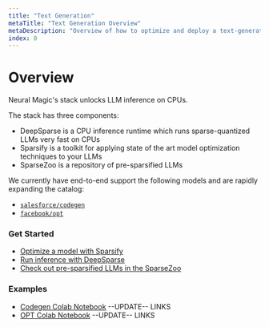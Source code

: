 ```yaml
---
title: "Text Generation"
metaTitle: "Text Generation Overview"
metaDescription: "Overview of how to optimize and deploy a text-generation model on CPUs with DeepSparse"
index: 0
---
```


# **Overview**

Neural Magic's stack unlocks LLM inference on CPUs.

The stack has three components:
- DeepSparse is a CPU inference runtime which runs sparse-quantized LLMs very fast on CPUs
- Sparsify is a toolkit for applying state of the art model optimization techniques to your LLMs
- SparseZoo is a repository of pre-sparsified LLMs

We currently have end-to-end support the following models and are rapidly expanding the catalog:
- [`salesforce/codegen`](https://huggingface.co/Salesforce/codegen-350M-mono)
- [`facebook/opt`](https://huggingface.co/facebook/opt-6.7b)

### **Get Started**
- [Optimize a model with Sparsify](./optimization.md)
- [Run inference with DeepSparse](./inference.md)
- [Check out pre-sparsified LLMs in the SparseZoo](https://sparsezoo.neuralmagic.com/?useCase=text_generation)

### **Examples**

- [Codegen Colab Notebook]() --UPDATE-- LINKS
- [OPT Colab Notebook]() --UPDATE-- LINKS